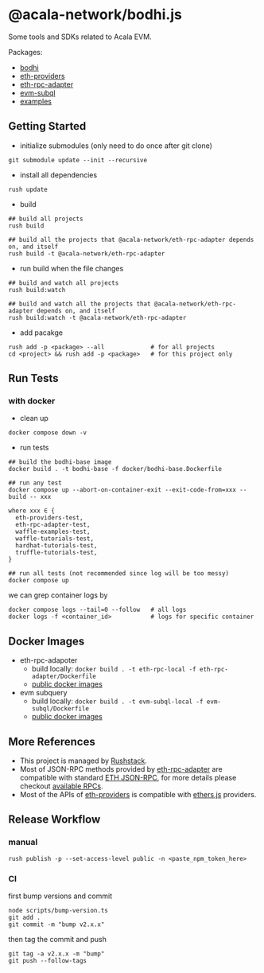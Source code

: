 # @acala-network/bodhi.js
Some tools and SDKs related to Acala EVM.  

Packages:
- [bodhi](./bodhi)
- [eth-providers](./eth-providers)
- [eth-rpc-adapter](./eth-rpc-adapter)
- [evm-subql](./evm-subql)
- [examples](./examples)

## Getting Started
- initialize submodules (only need to do once after git clone)
```
git submodule update --init --recursive
```

- install all dependencies
```
rush update
```

- build
```
## build all projects
rush build 

## build all the projects that @acala-network/eth-rpc-adapter depends on, and itself
rush build -t @acala-network/eth-rpc-adapter
```

- run build when the file changes
```
## build and watch all projects
rush build:watch

## build and watch all the projects that @acala-network/eth-rpc-adapter depends on, and itself
rush build:watch -t @acala-network/eth-rpc-adapter
```

- add pacakge
```
rush add -p <package> --all             # for all projects
cd <project> && rush add -p <package>   # for this project only
```

## Run Tests
### with docker
- clean up
```
docker compose down -v
```

- run tests
```
## build the bodhi-base image
docker build . -t bodhi-base -f docker/bodhi-base.Dockerfile

## run any test
docker compose up --abort-on-container-exit --exit-code-from=xxx --build -- xxx

where xxx ∈ {
  eth-providers-test,
  eth-rpc-adapter-test,
  waffle-examples-test,
  waffle-tutorials-test,
  hardhat-tutorials-test,
  truffle-tutorials-test,
}

## run all tests (not recommended since log will be too messy)
docker compose up
```

we can grep container logs by
```
docker compose logs --tail=0 --follow   # all logs
docker logs -f <container_id>           # logs for specific container
```

## Docker Images
- eth-rpc-adapoter
  - build locally: `docker build . -t eth-rpc-local -f eth-rpc-adapter/Dockerfile`
  - [public docker images](https://hub.docker.com/r/acala/eth-rpc-adapter/tags)
- evm subquery
  - build locally: `docker build . -t evm-subql-local -f evm-subql/Dockerfile`
  - [public docker images](https://hub.docker.com/r/acala/evm-subql/tags)

## More References
- This project is managed by [Rushstack](https://github.com/microsoft/rushstack).
- Most of JSON-RPC methods provided by [eth-rpc-adapter](./eth-rpc-adapter/) are compatible with standard [ETH JSON-RPC](https://ethereum.org/en/developers/docs/apis/json-rpc/), for more details please checkout [available RPCs](./eth-rpc-adapter/README.md#available-rpcs).
- Most of the APIs of [eth-providers](./eth-providers/) is compatible with [ethers.js](https://docs.ethers.io/v5/single-page/) providers.

## Release Workflow
### manual
```
rush publish -p --set-access-level public -n <paste_npm_token_here>
```

### CI
first bump versions and commit
```
node scripts/bump-version.ts
git add .
git commit -m "bump v2.x.x"
```

then tag the commit and push
```
git tag -a v2.x.x -m "bump"
git push --follow-tags
```


